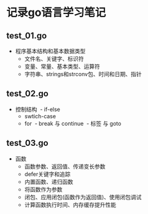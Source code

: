 # 记录go语言学习笔记

## test_01.go

- 程序基本结构和基本数据类型
  - 文件名、关键字、标识符
  - 变量、常量、基本类型、运算符
  - 字符串、strings和strconv包、时间和日期、指针
  
## test_02.go

- 控制结构
  - if-else
  - swtich-case
  - for
  - break 与 continue
  - 标签 与 goto

## test_03.go

- 函数
  - 函数参数、返回值、传递变长参数
  - defer关键字和追踪
  - 内置函数、递归函数
  - 将函数作为参数
  - 闭包、应用闭包(函数作为返回值)、使用闭包调试
  - 计算函数执行时间、内存缓存提升性能
